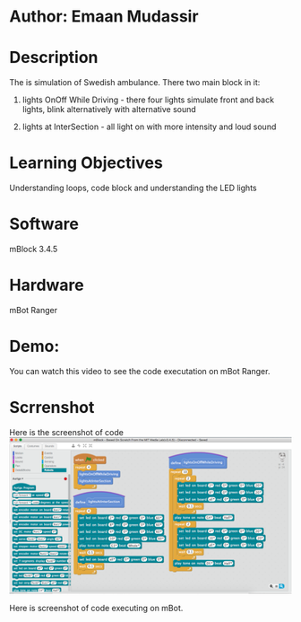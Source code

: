
# Author: Emaan Mudassir

# Description
The is simulation of Swedish ambulance. There two main block in it:
1) lights OnOff While Driving - there four lights simulate front and back lights, blink alternatively with alternative sound  

2) lights at InterSection - all light on with more intensity and loud sound

# Learning Objectives
Understanding loops, code block and understanding the LED lights

# Software
mBlock 3.4.5

# Hardware
mBot Ranger

# Demo:
You can watch this video to see the code executation on mBot Ranger. 


# Scrrenshot
Here is the screenshot of code 
![Code screenshot](/codescreenshot.png?raw=true "Screenshot of Code")

Here is screenshot of code executing on mBot.
